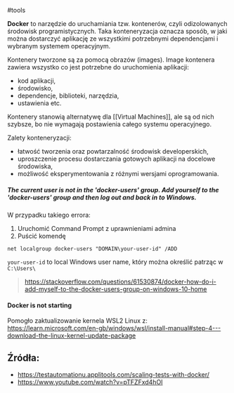 #tools 

**Docker**  to narzędzie do uruchamiania tzw. kontenerów, czyli odizolowanych środowisk programistycznych. Taka konteneryzacja oznacza sposób, w jaki można dostarczyć aplikację ze wszystkimi potrzebnymi dependencjami i wybranym systemem operacyjnym.

Kontenery tworzone są za pomocą obrazów (images). Image kontenera zawiera wszystko co jest potrzebne do uruchomienia aplikacji:
- kod aplikacji,
- środowisko,
- dependencje, biblioteki, narzędzia,
- ustawienia etc.

Kontenery stanowią alternatywę dla [[Virtual Machines]], ale są od nich szybsze, bo nie wymagają postawienia całego systemu operacyjnego.

Zalety konteneryzacji:
- łatwość tworzenia oraz powtarzalność środowisk developerskich,
- uproszczenie procesu dostarczania gotowych aplikacji na docelowe środowiska,
- możliwość eksperymentowania z różnymi wersjami oprogramowania.

##### The current user is not in the 'docker-users' group. Add yourself to the 'docker-users' group and then log out and back in to Windows.

W przypadku takiego errora:
1. Uruchomić Command Prompt z uprawnieniami admina
2. Puścić komendę
```
net localgroup docker-users "DOMAIN\your-user-id" /ADD
```

`your-user-id` to local Windows user name, który można określić patrząc w `C:\Users\`

>https://stackoverflow.com/questions/61530874/docker-how-do-i-add-myself-to-the-docker-users-group-on-windows-10-home


#### Docker is not starting
Pomogło zaktualizowanie kernela WSL2 Linux z:
https://learn.microsoft.com/en-gb/windows/wsl/install-manual#step-4---download-the-linux-kernel-update-package

## Źródła:
- https://testautomationu.applitools.com/scaling-tests-with-docker/
- https://www.youtube.com/watch?v=pTFZFxd4hOI
